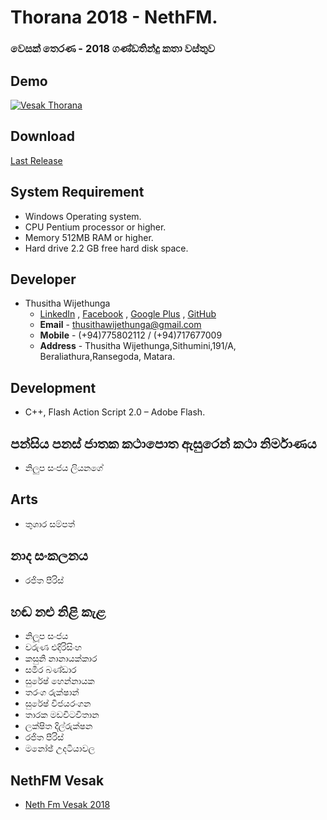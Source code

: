 # Thorana 2018 - NethFM.
### වෙසක් තෙරණ - 2018 ගණ්ඩතින්දු කතා වස්තුව

## Demo
[![Vesak Thorana](https://i.ytimg.com/vi/I05Q9c3mzoc/maxresdefault.jpg)](https://www.youtube.com/watch?v=I05Q9c3mzoc "Thorana 2018")

## Download
[Last Release](https://github.com/thusithawijethunga)  

## System Requirement
* Windows Operating system.
* CPU	Pentium processor or higher.
* Memory	512MB RAM or higher.
* Hard drive	2.2 GB free hard disk space.

## Developer
* 	Thusitha Wijethunga
	* 	[LinkedIn](https://www.linkedin.com/in/thusitha-wijethunga-38445879/) , [Facebook](https://www.facebook.com/mr.thusitha.wijethunga) , [Google Plus](https://plus.google.com/+thusithawijethunga) , [GitHub](https://github.com/thusithawijethunga)
	* 	**Email** - thusithawijethunga@gmail.com
	* 	**Mobile** - (+94)775802112 / (+94)717677009
	* 	**Address** - Thusitha Wijethunga,Sithumini,191/A, Beraliathura,Ransegoda, Matara.

## Development
- C++, Flash Action Script 2.0 – Adobe Flash.

## පන්සිය පනස් ජාතක කථාපොත ඇසුරෙන් කථා නිර්මාණය
* නිලුප සංජය ලියනගේ

## Arts
* තුශාර සම්පත්

## නාද සංකලනය
* රජිත පීරිස්

## හඬ නළු නිළි කැළ
* නිලූප සංජය
* වරුණ එදිරිසිංහ
* කසුනි නානායක්කාර
* සමීර බණ්ඩාර
* සුරේෂ් හෙන්නායක
* තරංග රුක්ෂාන්
* සුරේෂ් විජයරංගන
* තාරක මඩවිටවිතාන
* ලක්ෂිත දිල්රුක්ෂන
* රජිත පීරිස්
* මනෝඡ් උදටියාවල

## NethFM Vesak	
* [Neth Fm Vesak 2018](https://vesak.nethfm.lk/2018/)
